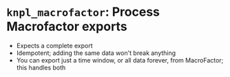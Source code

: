 # `knpl_macrofactor`: Process Macrofactor exports

* Expects a complete export
* Idempotent; adding the same data won't break anything
* You can export just a time window, or all data forever, from MacroFactor; this handles both
